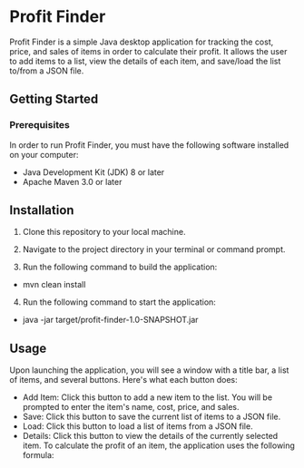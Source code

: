 # Profit Finder
Profit Finder is a simple Java desktop application for tracking the cost, price, and sales of items in order to calculate their profit. It allows the user to add items to a list, view the details of each item, and save/load the list to/from a JSON file.

## Getting Started
### Prerequisites
In order to run Profit Finder, you must have the following software installed on your computer:

- Java Development Kit (JDK) 8 or later
- Apache Maven 3.0 or later
## Installation
1. Clone this repository to your local machine.

2. Navigate to the project directory in your terminal or command prompt.

3. Run the following command to build the application:
- mvn clean install

4. Run the following command to start the application:
- java -jar target/profit-finder-1.0-SNAPSHOT.jar

## Usage
Upon launching the application, you will see a window with a title bar, a list of items, and several buttons. Here's what each button does:

- Add Item: Click this button to add a new item to the list. You will be prompted to enter the item's name, cost, price, and sales.
- Save: Click this button to save the current list of items to a JSON file.
- Load: Click this button to load a list of items from a JSON file.
- Details: Click this button to view the details of the currently selected item.
To calculate the profit of an item, the application uses the following formula:
